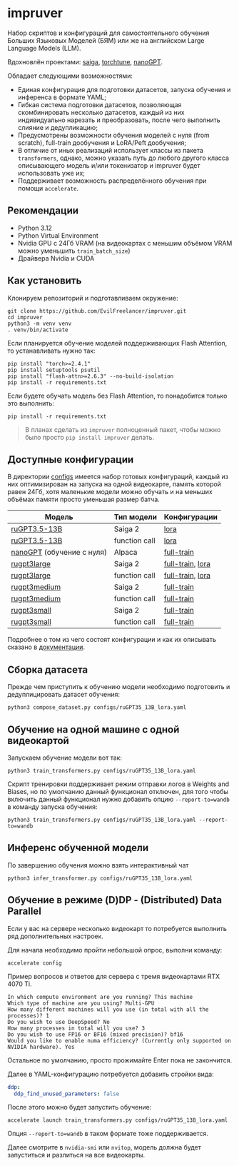 # impruver

Набор скриптов и конфигураций для самостоятельного обучения Больших Языковых Моделей (БЯМ) или же на английском Large
Language Models (LLM).

Вдохновлён проектами: [saiga](https://github.com/IlyaGusev/saiga),
[torchtune](https://github.com/pytorch/torchtune),
[nanoGPT](https://github.com/karpathy/nanoGPT).

Обладает следующими возможностями:

- Единая конфигурация для подготовки датасетов, запуска обучения и инференса в формате YAML;
- Гибкая система подготовки датасетов, позволяющая скомбинировать несколько датасетов, каждый из них индивидуально
  нарезать и преобразовать, после чего выполнить слияние и дедупликацию;
- Предусмотрены возможности обучения моделей с нуля (from scratch), full-train дообучения и LoRA/Peft дообучения;
- В отличие от иных реализаций использует классы из пакета `transformers`, однако, можно указать путь до любого другого
  класса описывающего модель и/или токенизатор и impruver будет использовать уже их;
- Поддерживает возможность распределённого обучения при помощи `accelerate`.

## Рекомендации

* Python 3.12
* Python Virtual Environment
* Nvidia GPU с 24Гб VRAM (на видеокартах с меньшим объёмом VRAM можно уменьшить `train_batch_size`)
* Драйвера Nvidia и CUDA

## Как установить

Клонируем репозиторий и подготавливаем окружение:

```shell
git clone https://github.com/EvilFreelancer/impruver.git
cd impruver
python3 -m venv venv
. venv/bin/activate
```

Если планируется обучение моделей поддерживающих Flash Attention, то устанавливать нужно так:

```shell
pip install "torch>=2.4.1"
pip install setuptools psutil
pip install "flash-attn>=2.6.3" --no-build-isolation
pip install -r requirements.txt
```

Если будете обучать модель без Flash Attention, то понадобится только это выполнить:

```shell
pip install -r requirements.txt
```

> В планах сделать из `impruver` полноценный пакет, чтобы можно было просто `pip install impruver` делать.

## Доступные конфигурации

В директории [configs](/configs) имеется набор готовых конфигураций, каждый из них оптимизирован на запуска на одной
видеокарте, память которой равен 24Гб, хотя маленькие модели можно обучать и на меньших объёмах памяти просто
уменьшая размер батча.

| Модель                                                                       | Тип модели    | Конфигурации                                                                               |
|------------------------------------------------------------------------------|---------------|--------------------------------------------------------------------------------------------|
| [ruGPT3.5-13B](https://huggingface.co/ai-forever/ruGPT-3.5-13B)              | Saiga 2       | [lora](/configs/ruGPT35_13B_lora.yml)                                                      |
| [ruGPT3.5-13B](https://huggingface.co/ai-forever/ruGPT-3.5-13B)              | function call | [lora](/configs/ruGPT35_13B_fc_lora.yml)                                                   |
| [nanoGPT](https://github.com/karpathy/nanoGPT) (обучение с нуля)             | Alpaca        | [full-train](/configs/nanoGPT_full.yaml)                                                   |
| [rugpt3large](https://huggingface.co/ai-forever/rugpt3large_based_on_gpt2)   | Saiga 2       | [full-train](/configs/rugpt3large_full.yaml), [lora](/configs/rugpt3large_lora.yaml)       |
| [rugpt3large](https://huggingface.co/ai-forever/rugpt3large_based_on_gpt2)   | function call | [full-train](/configs/rugpt3large_fc_full.yaml), [lora](/configs/rugpt3large_fc_lora.yaml) |
| [rugpt3medium](https://huggingface.co/ai-forever/rugpt3medium_based_on_gpt2) | Saiga 2       | [full-train](/configs/rugpt3medium_full.yaml)                                              |
| [rugpt3medium](https://huggingface.co/ai-forever/rugpt3medium_based_on_gpt2) | function call | [full-train](/configs/rugpt3medium_fc_full.yaml)                                           |
| [rugpt3small](https://huggingface.co/ai-forever/rugpt3small_based_on_gpt2)   | Saiga 2       | [full-train](/configs/rugpt3small_full.yaml)                                               |
| [rugpt3small](https://huggingface.co/ai-forever/rugpt3small_based_on_gpt2)   | function call | [full-train](/configs/rugpt3small_fc_full.yaml)                                            |

Подробнее о том из чего состоят конфигурации и как их описывать сказано в [документации](/docs/configuration.md).

## Сборка датасета

Прежде чем приступить к обучению модели необходимо подготовить и дедуплицировать датасет обучения:

```shell
python3 compose_dataset.py configs/ruGPT35_13B_lora.yaml
```

## Обучение на одной машине с одной видеокартой

Запускаем обучение модели вот так:

```shell
python3 train_transformers.py configs/ruGPT35_13B_lora.yaml
```

Скрипт тренировки поддерживает режим отправки логов в Weights and Biases, но по умолчанию данный функционал отключен,
для того чтобы включить данный функционал нужно добавить опцию `--report-to=wandb`  в команду запуска обучения:

```shell
python3 train_transformers.py configs/ruGPT35_13B_lora.yaml --report-to=wandb
```

## Инференс обученной модели

По завершению обучения можно взять интерактивный чат

```shell
python3 infer_transformer.py configs/ruGPT35_13B_lora.yaml
```

## Обучение в режиме (D)DP - (Distributed) Data Parallel

Если у вас на сервере несколько видеокарт то потребуется выполнить ряд дополнительных настроек.

Для начала необходимо пройти небольшой опрос, выполни команду:

```shell
accelerate config
```

Пример вопросов и ответов для сервера с тремя видеокартами RTX 4070 Ti.

```
In which compute environment are you running? This machine
Which type of machine are you using? Multi-GPU
How many different machines will you use (in total with all the processes)? 1
Do you wish to use DeepSpeed? No
How many processes in total will you use? 3
Do you wish to use FP16 or BF16 (mixed precision)? bf16
Would you like to enable numa efficiency? (Currently only supported on NVIDIA hardware). Yes
```

Остальное по умолчанию, просто прожимайте Enter пока не закончится.

Далее в YAML-конфигурацию потребуется добавить стройки вида:

```yaml
ddp:
  ddp_find_unused_parameters: false
```

После этого можно будет запустить обучение:

```shell
accelerate launch train_transformers.py configs/ruGPT35_13B_lora.yaml
```

Опция `--report-to=wandb` в таком формате тоже поддерживается.

Далее смотрите в `nvidia-smi` или `nvitop`, модель должна будет запуститься и разлиться на все видеокарты.
